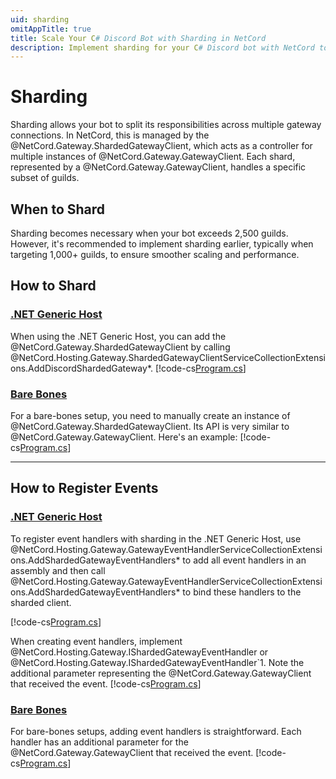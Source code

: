 ```yaml
---
uid: sharding
omitAppTitle: true
title: Scale Your C# Discord Bot with Sharding in NetCord
description: Implement sharding for your C# Discord bot with NetCord to improve scalability and performance by distributing tasks across multiple gateway connections.
---
```


# Sharding

Sharding allows your bot to split its responsibilities across multiple gateway connections. In NetCord, this is managed by the @NetCord.Gateway.ShardedGatewayClient, which acts as a controller for multiple instances of @NetCord.Gateway.GatewayClient. Each shard, represented by a @NetCord.Gateway.GatewayClient, handles a specific subset of guilds.

## When to Shard

Sharding becomes necessary when your bot exceeds 2,500 guilds. However, it's recommended to implement sharding earlier, typically when targeting 1,000+ guilds, to ensure smoother scaling and performance.

## How to Shard

### [.NET Generic Host](#tab/generic-host)

When using the .NET Generic Host, you can add the @NetCord.Gateway.ShardedGatewayClient by calling @NetCord.Hosting.Gateway.ShardedGatewayClientServiceCollectionExtensions.AddDiscordShardedGateway*.
[!code-cs[Program.cs](ShardingHosting/Program.cs)]

### [Bare Bones](#tab/bare-bones)

For a bare-bones setup, you need to manually create an instance of @NetCord.Gateway.ShardedGatewayClient. Its API is very similar to @NetCord.Gateway.GatewayClient. Here's an example:
[!code-cs[Program.cs](Sharding/Program.cs)]

***

## How to Register Events

### [.NET Generic Host](#tab/generic-host)

To register event handlers with sharding in the .NET Generic Host, use @NetCord.Hosting.Gateway.GatewayEventHandlerServiceCollectionExtensions.AddShardedGatewayEventHandlers* to add all event handlers in an assembly and then call @NetCord.Hosting.Gateway.GatewayEventHandlerServiceCollectionExtensions.AddShardedGatewayEventHandlers* to bind these handlers to the sharded client.

[!code-cs[Program.cs](ShardingHosting/RegisteringHandlers.cs?highlight=10,13#L12-L26)]

When creating event handlers, implement @NetCord.Hosting.Gateway.IShardedGatewayEventHandler or @NetCord.Hosting.Gateway.IShardedGatewayEventHandler`1. Note the additional parameter representing the @NetCord.Gateway.GatewayClient that received the event.
[!code-cs[Program.cs](ShardingHosting/MessageUpdateHandler.cs)]

### [Bare Bones](#tab/bare-bones)

For bare-bones setups, adding event handlers is straightforward. Each handler has an additional parameter for the @NetCord.Gateway.GatewayClient that received the event.
[!code-cs[Program.cs](Sharding/RegisteringHandlers.cs#L18-L21)]

